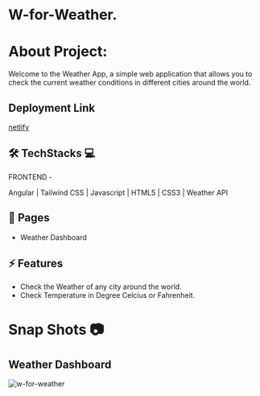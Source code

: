 
# W-for-Weather.

# About Project:

Welcome to the Weather App, a simple web application that allows you to check the current weather conditions in different cities around the world.

##

## Deployment Link

[netlify](https://just-do-it-eta.vercel.app/)

## 🛠 TechStacks 💻

FRONTEND -

Angular  | Tailwind CSS  | Javascript | HTML5 | CSS3 | Weather API

## 📄 Pages

- Weather Dashboard

## ⚡ Features

- Check the Weather of any city around the world.
- Check Temperature in Degree Celcius or Fahrenheit.

# Snap Shots 📷
## Weather Dashboard
![w-for-weather](https://github.com/shatrukumar47/W-for-Weather/assets/123942835/c4e76478-b9b9-42f2-8fec-a047f72653ca)






